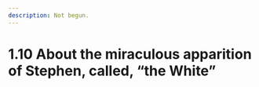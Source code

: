 ```yaml
---
description: Not begun.
---
```


# 1.10 About the miraculous apparition of Stephen, called, “the White”

